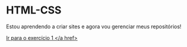 # HTML-CSS
 
 Estou aprendendo a criar sites e agora vou gerenciar meus repositórios!

 <a href="https://ygoraugusto.github.io/HTML-CSS/MODULO1/EXERCICIOS/ex1/index.html"> Ir para o exercício 1 </a href>
